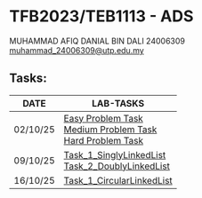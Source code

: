 # TFB2023/TEB1113 - ADS
MUHAMMAD AFIQ DANIAL BIN DALI
24006309
muhammad_24006309@utp.edu.my

## Tasks:

| DATE | LAB-TASKS |
|------|-----------|
|02/10/25| [Easy Problem Task](./02-10ADS/easy-2-10-ADS.cpp)<br>[Medium Problem Task](./02-10ADS/medium-2-10-ADS.cpp)<br>[Hard Problem Task](./02-10ADS/hard-2-10-ADS.cpp) |
|09/10/25| [Task_1_SinglyLinkedList](./25-10-09-Task-1-2/Task_1.cpp)<br>[Task_2_DoublyLinkedList](./25-10-09-Task-1-2/Task_2.cpp) |
|16/10/25| [Task_1_CircularLinkedList](./25-10-16-Task-1/task_1.cpp)|

